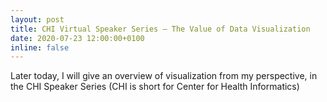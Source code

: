 ```yaml
---
layout: post
title: CHI Virtual Speaker Series — The Value of Data Visualization
date: 2020-07-23 12:00:00+0100
inline: false
---
```

Later today, I will give an overview of visualization from my perspective, in the CHI Speaker Series (CHI is short for Center for Health Informatics)
